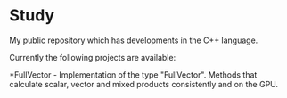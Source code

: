 # Study
My public repository which has developments in the C++ language.

Currently the following projects are available:

*FullVector - Implementation of the type "FullVector". Methods that calculate scalar, vector and mixed products consistently and on the GPU.

